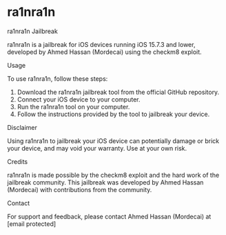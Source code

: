 # ra1nra1n
ra1nra1n Jailbreak

ra1nra1n is a jailbreak for iOS devices running iOS 15.7.3 and lower, developed by Ahmed Hassan (Mordecai) using the checkm8 exploit.

Usage

To use ra1nra1n, follow these steps:

1. Download the ra1nra1n jailbreak tool from the official GitHub repository.
2. Connect your iOS device to your computer.
3. Run the ra1nra1n tool on your computer.
4. Follow the instructions provided by the tool to jailbreak your device.

Disclaimer

Using ra1nra1n to jailbreak your iOS device can potentially damage or brick your device, and may void your warranty. Use at your own risk.

Credits

ra1nra1n is made possible by the checkm8 exploit and the hard work of the jailbreak community. This jailbreak was developed by Ahmed Hassan (Mordecai) with contributions from the community.

Contact

For support and feedback, please contact Ahmed Hassan (Mordecai) at [email protected]
